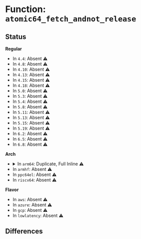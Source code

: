 # Function: <code>atomic64_fetch_andnot_release</code>

## Status
<b>Regular</b>
<ul>
<li>
In <code>4.4</code>: Absent ⚠️
</li>
<li>
In <code>4.8</code>: Absent ⚠️
</li>
<li>
In <code>4.10</code>: Absent ⚠️
</li>
<li>
In <code>4.13</code>: Absent ⚠️
</li>
<li>
In <code>4.15</code>: Absent ⚠️
</li>
<li>
In <code>4.18</code>: Absent ⚠️
</li>
<li>
In <code>5.0</code>: Absent ⚠️
</li>
<li>
In <code>5.3</code>: Absent ⚠️
</li>
<li>
In <code>5.4</code>: Absent ⚠️
</li>
<li>
In <code>5.8</code>: Absent ⚠️
</li>
<li>
In <code>5.11</code>: Absent ⚠️
</li>
<li>
In <code>5.13</code>: Absent ⚠️
</li>
<li>
In <code>5.15</code>: Absent ⚠️
</li>
<li>
In <code>5.19</code>: Absent ⚠️
</li>
<li>
In <code>6.2</code>: Absent ⚠️
</li>
<li>
In <code>6.5</code>: Absent ⚠️
</li>
<li>
In <code>6.8</code>: Absent ⚠️
</li>
</ul>
<b>Arch</b>
<ul>
<li>
<details>
<summary>In <code>arm64</code>: Duplicate, Full Inline ⚠️</summary>

**Collision:** Static Duplication

**Inline:** Full

**Transformation:** False

**Instances:**

```
In kernel/bpf/offload.c (ffff80001028a258)
Location: include/asm-generic/atomic-instrumented.h:1305
Inline: True
Inline callers:
  - kernel/bpf/offload.c:bpf_offload_dev_netdev_unregister
  - kernel/bpf/offload.c:bpf_offload_dev_netdev_unregister
  - kernel/bpf/offload.c:bpf_offload_dev_netdev_register
  - kernel/bpf/offload.c:bpf_offload_dev_netdev_register
```
```
In mm/filemap.c (ffff8000102af248)
Location: include/asm-generic/atomic-instrumented.h:1305
Inline: True
Inline callers:
  - mm/filemap.c:unlock_page
```
```
In mm/zsmalloc.c (ffff800010374bd8)
Location: include/asm-generic/atomic-instrumented.h:1305
Inline: True
Inline callers:
  - mm/zsmalloc.c:zs_compact
  - mm/zsmalloc.c:zs_compact
  - mm/zsmalloc.c:zs_page_migrate
  - mm/zsmalloc.c:zs_free
  - mm/zsmalloc.c:zs_unmap_object
```
```
In fs/buffer.c (ffff8000103da648)
Location: include/asm-generic/atomic-instrumented.h:1305
Inline: True
Inline callers:
  - fs/buffer.c:end_buffer_async_write
  - fs/buffer.c:end_buffer_async_write
  - fs/buffer.c:end_buffer_async_read
  - fs/buffer.c:end_buffer_async_read
  - fs/buffer.c:unlock_buffer
```
```
In fs/ext4/page-io.c (ffff8000104a33c0)
Location: include/asm-generic/atomic-instrumented.h:1305
Inline: True
Inline callers:
  - fs/ext4/page-io.c:ext4_finish_bio
```
```
In fs/ext4/resize.c (ffff8000104a8228)
Location: include/asm-generic/atomic-instrumented.h:1305
Inline: True
Inline callers:
  - fs/ext4/resize.c:ext4_resize_end
```
```
In fs/jbd2/transaction.c (ffff8000104cca74)
Location: include/asm-generic/atomic-instrumented.h:1305
Inline: True
Inline callers:
  - fs/jbd2/transaction.c:jbd2_journal_refile_buffer
  - fs/jbd2/transaction.c:jbd2_journal_file_buffer
  - fs/jbd2/transaction.c:jbd2_journal_invalidatepage
  - fs/jbd2/transaction.c:jbd2_journal_invalidatepage
  - fs/jbd2/transaction.c:jbd2_journal_invalidatepage
  - fs/jbd2/transaction.c:jbd2_journal_try_to_free_buffers
  - fs/jbd2/transaction.c:jbd2_journal_unfile_buffer
  - fs/jbd2/transaction.c:jbd2_journal_forget
  - fs/jbd2/transaction.c:jbd2_journal_forget
  - fs/jbd2/transaction.c:jbd2_journal_dirty_metadata
  - fs/jbd2/transaction.c:jbd2_journal_dirty_metadata
  - fs/jbd2/transaction.c:jbd2_journal_get_undo_access
  - fs/jbd2/transaction.c:jbd2_journal_get_undo_access
  - fs/jbd2/transaction.c:jbd2_journal_get_create_access
  - fs/jbd2/transaction.c:do_get_write_access
  - fs/jbd2/transaction.c:do_get_write_access
  - fs/jbd2/transaction.c:do_get_write_access
  - fs/jbd2/transaction.c:do_get_write_access
```
```
In fs/jbd2/commit.c (ffff8000104ce1c0)
Location: include/asm-generic/atomic-instrumented.h:1305
Inline: True
Inline callers:
  - fs/jbd2/commit.c:jbd2_journal_commit_transaction
  - fs/jbd2/commit.c:jbd2_journal_commit_transaction
  - fs/jbd2/commit.c:journal_end_buffer_io_sync
```
```
In fs/jbd2/journal.c (ffff8000104d8e68)
Location: include/asm-generic/atomic-instrumented.h:1305
Inline: True
Inline callers:
  - fs/jbd2/journal.c:jbd2_journal_put_journal_head
  - fs/jbd2/journal.c:jbd2_journal_put_journal_head
  - fs/jbd2/journal.c:jbd2_journal_grab_journal_head
  - fs/jbd2/journal.c:jbd2_journal_add_journal_head
  - fs/jbd2/journal.c:jbd2_journal_add_journal_head
  - fs/jbd2/journal.c:jbd2_journal_write_metadata_buffer
  - fs/jbd2/journal.c:jbd2_journal_write_metadata_buffer
```
```
In ipc/util.c (ffff80001051d51c)
Location: include/asm-generic/atomic-instrumented.h:1305
Inline: True
Inline callers:
  - ipc/util.c:ipc_addid
  - ipc/util.c:ipc_addid
```
```
In security/apparmor/policy_unpack.c (ffff800010598a2c)
Location: include/asm-generic/atomic-instrumented.h:1305
Inline: True
```
```
In lib/rhashtable.c (ffff800010636be0)
Location: include/asm-generic/atomic-instrumented.h:1305
Inline: True
Inline callers:
  - lib/rhashtable.c:rhashtable_insert_slow
  - lib/rhashtable.c:rhashtable_rehash_table
```
```
In lib/irq_poll.c (ffff800010667de8)
Location: include/asm-generic/atomic-instrumented.h:1305
Inline: True
Inline callers:
  - lib/irq_poll.c:irq_poll_softirq
  - lib/irq_poll.c:irq_poll_complete
```
```
In drivers/rtc/dev.c (ffff800010aab3f8)
Location: include/asm-generic/atomic-instrumented.h:1305
Inline: True
Inline callers:
  - drivers/rtc/dev.c:rtc_dev_release
```
```
In drivers/md/md.c (ffff800010ae9ea8)
Location: include/asm-generic/atomic-instrumented.h:1305
Inline: True
```
```
In net/core/xdp.c (ffff800010c067fc)
Location: include/asm-generic/atomic-instrumented.h:1305
Inline: True
Inline callers:
  - net/core/xdp.c:mem_id_disconnect
  - net/core/xdp.c:mem_id_disconnect
  - net/core/xdp.c:mem_xa_remove
  - net/core/xdp.c:mem_xa_remove
```
```
In net/core/flow_offload.c (ffff800010c0871c)
Location: include/asm-generic/atomic-instrumented.h:1305
Inline: True
Inline callers:
  - net/core/flow_offload.c:__flow_indr_block_cb_register
  - net/core/flow_offload.c:__flow_indr_block_cb_register
```
```
In net/netlink/af_netlink.c (ffff800010c4ee20)
Location: include/asm-generic/atomic-instrumented.h:1305
Inline: True
Inline callers:
  - net/netlink/af_netlink.c:netlink_remove
  - net/netlink/af_netlink.c:netlink_remove
  - net/netlink/af_netlink.c:__netlink_insert
  - net/netlink/af_netlink.c:__netlink_insert
```
```
In net/ipv4/inet_fragment.c (ffff800010cbf4e0)
Location: include/asm-generic/atomic-instrumented.h:1305
Inline: True
Inline callers:
  - net/ipv4/inet_fragment.c:inet_frag_create
  - net/ipv4/inet_fragment.c:inet_frag_create
  - net/ipv4/inet_fragment.c:inet_frag_kill
  - net/ipv4/inet_fragment.c:inet_frag_kill
```
```
In net/ipv4/ipmr.c (ffff800010ccc238)
Location: include/asm-generic/atomic-instrumented.h:1305
Inline: True
Inline callers:
  - net/ipv4/ipmr.c:mroute_clean_tables
  - net/ipv4/ipmr.c:mroute_clean_tables
  - net/ipv4/ipmr.c:ipmr_mfc_add
  - net/ipv4/ipmr.c:ipmr_mfc_add
  - net/ipv4/ipmr.c:ipmr_mfc_add
```
```
In net/xfrm/xfrm_policy.c (ffff800010cdcdc0)
Location: include/asm-generic/atomic-instrumented.h:1305
Inline: True
Inline callers:
  - net/xfrm/xfrm_policy.c:__xfrm_policy_inexact_prune_bin
  - net/xfrm/xfrm_policy.c:__xfrm_policy_inexact_prune_bin
  - net/xfrm/xfrm_policy.c:xfrm_policy_inexact_alloc_bin
  - net/xfrm/xfrm_policy.c:xfrm_policy_inexact_alloc_bin
```
```
In net/ipv6/ip6mr.c (ffff800010d44e84)
Location: include/asm-generic/atomic-instrumented.h:1305
Inline: True
Inline callers:
  - net/ipv6/ip6mr.c:mroute_clean_tables
  - net/ipv6/ip6mr.c:mroute_clean_tables
  - net/ipv6/ip6mr.c:ip6mr_mfc_add
  - net/ipv6/ip6mr.c:ip6mr_mfc_add
  - net/ipv6/ip6mr.c:ip6mr_mfc_add
  - net/ipv6/ip6mr.c:ip6mr_mfc_delete
  - net/ipv6/ip6mr.c:ip6mr_mfc_delete
```
```
In net/ipv6/seg6_hmac.c (ffff800010d51ed4)
Location: include/asm-generic/atomic-instrumented.h:1305
Inline: True
Inline callers:
  - net/ipv6/seg6_hmac.c:seg6_hmac_info_del
  - net/ipv6/seg6_hmac.c:seg6_hmac_info_del
  - net/ipv6/seg6_hmac.c:seg6_hmac_info_add
  - net/ipv6/seg6_hmac.c:seg6_hmac_info_add
```
</details>
</li>
<li>
In <code>armhf</code>: Absent ⚠️
</li>
<li>
In <code>ppc64el</code>: Absent ⚠️
</li>
<li>
In <code>riscv64</code>: Absent ⚠️
</li>
</ul>
<b>Flavor</b>
<ul>
<li>
In <code>aws</code>: Absent ⚠️
</li>
<li>
In <code>azure</code>: Absent ⚠️
</li>
<li>
In <code>gcp</code>: Absent ⚠️
</li>
<li>
In <code>lowlatency</code>: Absent ⚠️
</li>
</ul>

## Differences
